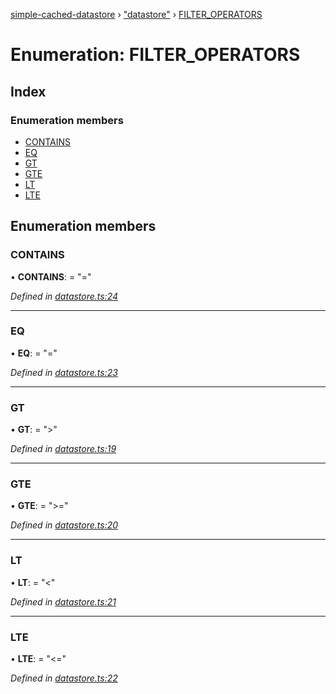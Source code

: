 [simple-cached-datastore](../README.md) › ["datastore"](../modules/_datastore_.md) › [FILTER_OPERATORS](_datastore_.filter_operators.md)

# Enumeration: FILTER_OPERATORS

## Index

### Enumeration members

* [CONTAINS](_datastore_.filter_operators.md#contains)
* [EQ](_datastore_.filter_operators.md#eq)
* [GT](_datastore_.filter_operators.md#gt)
* [GTE](_datastore_.filter_operators.md#gte)
* [LT](_datastore_.filter_operators.md#lt)
* [LTE](_datastore_.filter_operators.md#lte)

## Enumeration members

###  CONTAINS

• **CONTAINS**: = "="

*Defined in [datastore.ts:24](https://github.com/ehacke/simple-cached-datastore/blob/ff2b7ee/datastore.ts#L24)*

___

###  EQ

• **EQ**: = "="

*Defined in [datastore.ts:23](https://github.com/ehacke/simple-cached-datastore/blob/ff2b7ee/datastore.ts#L23)*

___

###  GT

• **GT**: = ">"

*Defined in [datastore.ts:19](https://github.com/ehacke/simple-cached-datastore/blob/ff2b7ee/datastore.ts#L19)*

___

###  GTE

• **GTE**: = ">="

*Defined in [datastore.ts:20](https://github.com/ehacke/simple-cached-datastore/blob/ff2b7ee/datastore.ts#L20)*

___

###  LT

• **LT**: = "<"

*Defined in [datastore.ts:21](https://github.com/ehacke/simple-cached-datastore/blob/ff2b7ee/datastore.ts#L21)*

___

###  LTE

• **LTE**: = "<="

*Defined in [datastore.ts:22](https://github.com/ehacke/simple-cached-datastore/blob/ff2b7ee/datastore.ts#L22)*
